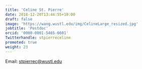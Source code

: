 ```yaml
---
title: 'Celine St. Pierre'
date: 2018-12-20T13:44:55+10:00
draft: false
image: 'https://wang.wustl.edu/img/CelineLarge_resized.jpg'
jobtitle: 'Postdoc'
orcid: '0000-0001-5465-6601'
Twitterhandle: stpierreceline
promoted: true
weight: 23
---
```

Email: stpierrec@wustl.edu